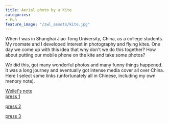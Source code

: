 ```yaml
---
title: Aerial photo by a Kite
categories:
- Fun
feature_image: "/zwl_assets/kite.jpg"
---
```


When I was in Shanghai Jiao Tong University, China, as a college students. My roomate and I developed interest in photography and flying kites. One day we come up with this idea that why don't we do this together? How about putting our mobile phone on the kite and take some photos?

<!-- more -->

We did this, got many wonderful photos and many funny things happened. It was a long journey and eventually got intense media cover all over China. Here I select some links (unfortunately all in Chinese, including my own menory note).


<a href="/zwl_assets/kitenote/"   >Weilei's note </a>
<br>
<a href="http://sh.sina.com.cn/news/b/2014-05-21/084995625.html">press 1 </a>

<a href="http://sh.bendibao.com/news/2014521/106177.shtm"   >press 2</a>

<a href="https://chuansongme.com/n/1199743751184"   >press 3</a>